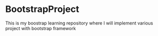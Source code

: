 # BootstrapProject
This is my boostrap learning repository where I will implement various project with bootstrap framework
